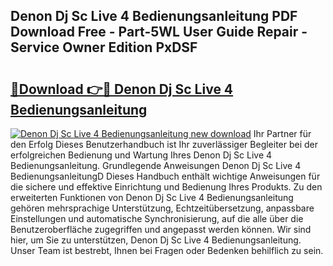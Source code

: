 ## Denon Dj Sc Live 4 Bedienungsanleitung PDF Download Free - Part-5WL User Guide Repair - Service Owner Edition PxDSF

# <h2><a href="http://df59om.blite.top/?on=Denon+Dj+Sc+Live+4+Bedienungsanleitung">🔗Download 👉🔴 Denon Dj Sc Live 4 Bedienungsanleitung</a></h2>

[![Denon Dj Sc Live 4 Bedienungsanleitung new download](https://i.imgur.com/lujVjoI.png)](http://df59om.blite.top/?on=Denon+Dj+Sc+Live+4+Bedienungsanleitung)
Ihr Partner für den Erfolg Dieses Benutzerhandbuch ist Ihr zuverlässiger Begleiter bei der erfolgreichen Bedienung und Wartung Ihres Denon Dj Sc Live 4 Bedienungsanleitung. Grundlegende Anweisungen Denon Dj Sc Live 4 BedienungsanleitungD Dieses Handbuch enthält wichtige Anweisungen für die sichere und effektive Einrichtung und Bedienung Ihres Produkts. Zu den erweiterten Funktionen von Denon Dj Sc Live 4 Bedienungsanleitung gehören mehrsprachige Unterstützung, Echtzeitübersetzung, anpassbare Einstellungen und automatische Synchronisierung, auf die alle über die Benutzeroberfläche zugegriffen und angepasst werden können. Wir sind hier, um Sie zu unterstützen, Denon Dj Sc Live 4 Bedienungsanleitung. Unser Team ist bestrebt, Ihnen bei Fragen oder Bedenken behilflich zu sein.
